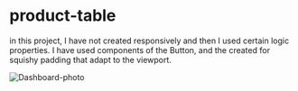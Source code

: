 # product-table

in this project, I have not created responsively and then I used certain logic properties. 
I have used components of the Button, and the created for squishy padding that adapt to the viewport.


![Dashboard-photo](https://user-images.githubusercontent.com/56509182/131259102-276bf1eb-e935-4164-8e0a-6ae72a94553b.png)

